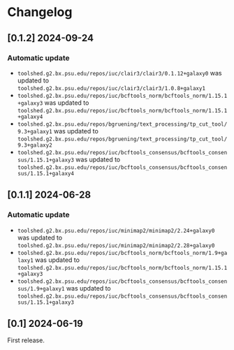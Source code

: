 # Changelog

## [0.1.2] 2024-09-24

### Automatic update
- `toolshed.g2.bx.psu.edu/repos/iuc/clair3/clair3/0.1.12+galaxy0` was updated to `toolshed.g2.bx.psu.edu/repos/iuc/clair3/clair3/1.0.8+galaxy1`
- `toolshed.g2.bx.psu.edu/repos/iuc/bcftools_norm/bcftools_norm/1.15.1+galaxy3` was updated to `toolshed.g2.bx.psu.edu/repos/iuc/bcftools_norm/bcftools_norm/1.15.1+galaxy4`
- `toolshed.g2.bx.psu.edu/repos/bgruening/text_processing/tp_cut_tool/9.3+galaxy1` was updated to `toolshed.g2.bx.psu.edu/repos/bgruening/text_processing/tp_cut_tool/9.3+galaxy2`
- `toolshed.g2.bx.psu.edu/repos/iuc/bcftools_consensus/bcftools_consensus/1.15.1+galaxy3` was updated to `toolshed.g2.bx.psu.edu/repos/iuc/bcftools_consensus/bcftools_consensus/1.15.1+galaxy4`

## [0.1.1] 2024-06-28

### Automatic update
- `toolshed.g2.bx.psu.edu/repos/iuc/minimap2/minimap2/2.24+galaxy0` was updated to `toolshed.g2.bx.psu.edu/repos/iuc/minimap2/minimap2/2.28+galaxy0`
- `toolshed.g2.bx.psu.edu/repos/iuc/bcftools_norm/bcftools_norm/1.9+galaxy1` was updated to `toolshed.g2.bx.psu.edu/repos/iuc/bcftools_norm/bcftools_norm/1.15.1+galaxy3`
- `toolshed.g2.bx.psu.edu/repos/iuc/bcftools_consensus/bcftools_consensus/1.9+galaxy1` was updated to `toolshed.g2.bx.psu.edu/repos/iuc/bcftools_consensus/bcftools_consensus/1.15.1+galaxy3`

## [0.1] 2024-06-19

First release.
